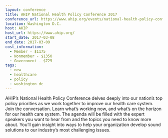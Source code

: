 ```yaml
---
layout: conference
title: AHIP National Health Policy Conference 2017
conference_url: https://www.ahip.org/events/national-health-policy-conference/
location: Washington D.C.
host: AHIP
host_url: https://www.ahip.org/
start_date: 2017-03-08
end_date: 2017-03-09
cost_information:
  - Member - $1175
  - Nonmember - $1350
  - Government - $725
tags:
  - new
  - healthcare
  - policy
  - washington dc
---
```


AHIP’s National Health Policy Conference delves deeply into our nation’s top policy priorities as we work together to improve our health care system. Join the conversation. Learn what’s working now, and what’s on the horizon for our health care system. The agenda will be filled with the expert speakers you want to hear from and the topics you need to know more about. You’ll gain insight into ways to help your organization develop sound solutions to our industry’s most challenging issues.
